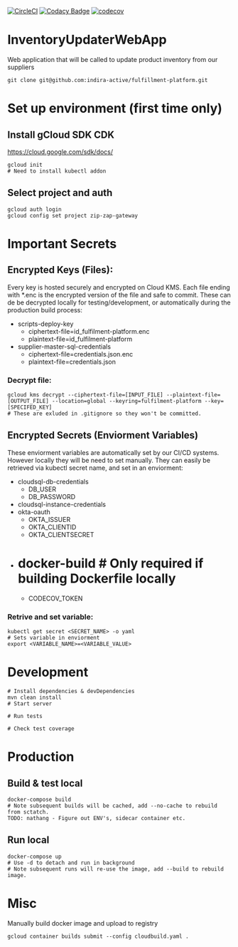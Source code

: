 [![CircleCI](https://circleci.com/gh/indira-active/fulfillment-platform.svg?style=svg&circle-token=dede407d73b7eb5b0427274c18cfdd6a4ba083bb)](https://circleci.com/gh/indira-active/fulfillment-platform)
[![Codacy Badge](https://api.codacy.com/project/badge/Grade/e2906ab1ca4c4ea9a5a01baee82f572a)](https://www.codacy.com?utm_source=github.com&amp;utm_medium=referral&amp;utm_content=indira-active/fulfillment-platform&amp;utm_campaign=Badge_Grade)
[![codecov](https://codecov.io/gh/indira-active/fulfillment-platform/branch/master/graph/badge.svg?token=Fy61fd6xfd)](https://codecov.io/gh/indira-active/fulfillment-platform)

# InventoryUpdaterWebApp
Web application that will be called to update product inventory from our suppliers
  
    git clone git@github.com:indira-active/fulfillment-platform.git

# Set up environment (first time only)
## Install gCloud SDK CDK
https://cloud.google.com/sdk/docs/

    gcloud init
    # Need to install kubectl addon

## Select project and auth
    gcloud auth login
    gcloud config set project zip-zap-gateway



# Important Secrets

## Encrypted Keys (Files):  
Every key is hosted securely and encrypted on Cloud KMS. Each file ending with *.enc is the encrypted version of the file and safe to commit. These can de be decrypted locally for testing/development, or automatically during the production build process:
  
* scripts-deploy-key
    * ciphertext-file=id_fulfilment-platform.enc
    * plaintext-file=id_fulfilment-platform
* supplier-master-sql-credentials
    * ciphertext-file=credentials.json.enc
    * plaintext-file=credentials.json

### Decrypt file:
    gcloud kms decrypt --ciphertext-file=[INPUT_FILE] --plaintext-file=[OUTPUT_FILE] --location=global --keyring=fulfilment-platform --key=[SPECIFED_KEY]
    # These are exluded in .gitignore so they won't be committed.

## Encrypted Secrets (Enviorment Variables)
These enviorment variables are automatically set by our CI/CD systems. However locally they will be need to set manually. They can easily be retrieved via kubectl secret name, and set in an enviorment: 

* cloudsql-db-credentials
    * DB_USER
    * DB_PASSWORD
* cloudsql-instance-credentials
* okta-oauth
    * OKTA_ISSUER
    * OKTA_CLIENTID
    * OKTA_CLIENTSECRET
* # docker-build # Only required if building Dockerfile locally
    * CODECOV_TOKEN 

### Retrive and set variable:
    kubectl get secret <SECRET_NAME> -o yaml
    # Sets variable in enviorment
    export <VARIABLE_NAME>=<VARIABLE_VALUE>



# Development
    # Install dependencies & devDependencies
    mvn clean install
    # Start server
    
    # Run tests
    
    # Check test coverage
    


# Production
## Build & test local
    docker-compose build
    # Note subsequent builds will be cached, add --no-cache to rebuild from sctatch.
    TODO: nathang - Figure out ENV's, sidecar container etc.


## Run local
    docker-compose up 
    # Use -d to detach and run in background
    # Note subsequent runs will re-use the image, add --build to rebuild image. 
    



# Misc
Manually build docker image and upload to registry

    gcloud container builds submit --config cloudbuild.yaml .

